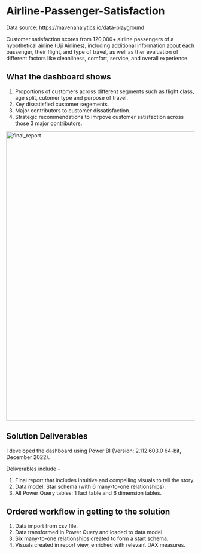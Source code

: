 # Airline-Passenger-Satisfaction

Data source: https://mavenanalytics.io/data-playground

Customer satisfaction scores from 120,000+ airline passengers of a hypothetical airline (Uji Airlines), including additional information about each passenger, their flight, and type of travel, as well as ther evaluation of different factors like cleanliness, comfort, service, and overall experience.

## What the dashboard shows

1. Proportions of customers across different segments such as flight class, age split, cutomer type and purpose of travel.
2. Key dissatisfied customer segements.
3. Major contributors to customer dissatisfaction.
4. Strategic recommendations to imrpove customer satisfaction across those 3 major contributors.
<img width="774" alt="final_report" src="https://github.com/johnuzoma/Uji-Airline-Passenger-Satisfaction/assets/18267074/c361e000-ccb0-4cdb-9c11-03513b647cf7">

## Solution Deliverables
I developed the dashboard using Power BI (Version: 2.112.603.0 64-bit, December 2022).

Deliverables include -

1. Final report that includes intuitive and compelling visuals to tell the story.
2. Data model: Star schema (with 6 many-to-one relationships).
3. All Power Query tables: 1 fact table and 6 dimension tables.

## Ordered workflow in getting to the solution

1. Data import from csv file.
2. Data transformed in Power Query and loaded to data model.
3. Six many-to-one relationships created to form a start schema.
4. Visuals created in report view, enriched with relevant DAX measures.

